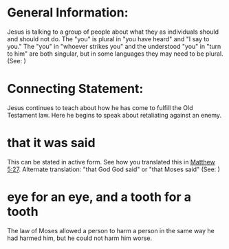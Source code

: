 
# General Information:
Jesus is talking to a group of people about what they as individuals should and should not do. The "you" is plural in "you have heard" and "I say to you." The "you" in "whoever strikes you" and the understood "you" in "turn to him" are both singular, but in some languages they may need to be plural. (See: )

# Connecting Statement:
Jesus continues to teach about how he has come to fulfill the Old Testament law. Here he begins to speak about retaliating against an enemy.

# that it was said
This can be stated in active form. See how you translated this in [Matthew 5:27](../05/27.md). Alternate translation: "that God God said" or "that Moses said" (See: )

# eye for an eye, and a tooth for a tooth
The law of Moses allowed a person to harm a person in the same way he had harmed him, but he could not harm him worse.